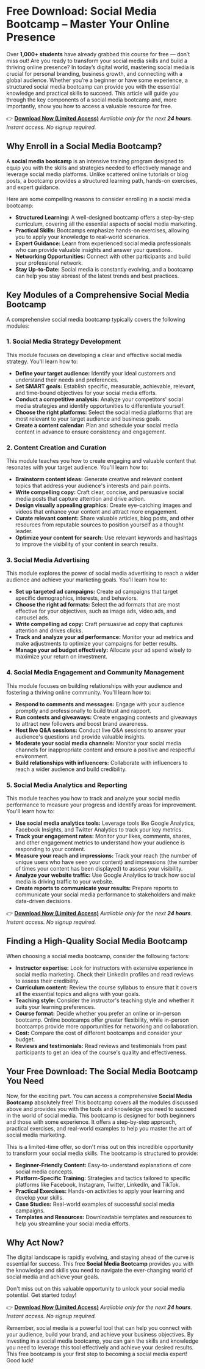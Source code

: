 # Free Download: Social Media Bootcamp – Master Your Online Presence

Over **1,000+ students** have already grabbed this course for free — don’t miss out!
Are you ready to transform your social media skills and build a thriving online presence? In today’s digital world, mastering social media is crucial for personal branding, business growth, and connecting with a global audience. Whether you’re a beginner or have some experience, a structured social media bootcamp can provide you with the essential knowledge and practical skills to succeed. This article will guide you through the key components of a social media bootcamp and, more importantly, show you how to access a valuable resource for free.

👉 [**Download Now (Limited Access)**](https://udemywork.com/social-media-bootcamp)
_Available only for the next **24 hours**. Instant access. No signup required._

## Why Enroll in a Social Media Bootcamp?

A **social media bootcamp** is an intensive training program designed to equip you with the skills and strategies needed to effectively manage and leverage social media platforms. Unlike scattered online tutorials or blog posts, a bootcamp provides a structured learning path, hands-on exercises, and expert guidance.

Here are some compelling reasons to consider enrolling in a social media bootcamp:

*   **Structured Learning:** A well-designed bootcamp offers a step-by-step curriculum, covering all the essential aspects of social media marketing.
*   **Practical Skills:** Bootcamps emphasize hands-on exercises, allowing you to apply your knowledge to real-world scenarios.
*   **Expert Guidance:** Learn from experienced social media professionals who can provide valuable insights and answer your questions.
*   **Networking Opportunities:** Connect with other participants and build your professional network.
*   **Stay Up-to-Date:** Social media is constantly evolving, and a bootcamp can help you stay abreast of the latest trends and best practices.

## Key Modules of a Comprehensive Social Media Bootcamp

A comprehensive social media bootcamp typically covers the following modules:

### 1. Social Media Strategy Development

This module focuses on developing a clear and effective social media strategy. You'll learn how to:

*   **Define your target audience:** Identify your ideal customers and understand their needs and preferences.
*   **Set SMART goals:** Establish specific, measurable, achievable, relevant, and time-bound objectives for your social media efforts.
*   **Conduct a competitive analysis:** Analyze your competitors' social media strategies and identify opportunities to differentiate yourself.
*   **Choose the right platforms:** Select the social media platforms that are most relevant to your target audience and business goals.
*   **Create a content calendar:** Plan and schedule your social media content in advance to ensure consistency and engagement.

### 2. Content Creation and Curation

This module teaches you how to create engaging and valuable content that resonates with your target audience. You'll learn how to:

*   **Brainstorm content ideas:** Generate creative and relevant content topics that address your audience's interests and pain points.
*   **Write compelling copy:** Craft clear, concise, and persuasive social media posts that capture attention and drive action.
*   **Design visually appealing graphics:** Create eye-catching images and videos that enhance your content and attract more engagement.
*   **Curate relevant content:** Share valuable articles, blog posts, and other resources from reputable sources to position yourself as a thought leader.
*   **Optimize your content for search:** Use relevant keywords and hashtags to improve the visibility of your content in search results.

### 3. Social Media Advertising

This module explores the power of social media advertising to reach a wider audience and achieve your marketing goals. You'll learn how to:

*   **Set up targeted ad campaigns:** Create ad campaigns that target specific demographics, interests, and behaviors.
*   **Choose the right ad formats:** Select the ad formats that are most effective for your objectives, such as image ads, video ads, and carousel ads.
*   **Write compelling ad copy:** Craft persuasive ad copy that captures attention and drives clicks.
*   **Track and analyze your ad performance:** Monitor your ad metrics and make adjustments to optimize your campaigns for better results.
*   **Manage your ad budget effectively:** Allocate your ad spend wisely to maximize your return on investment.

### 4. Social Media Engagement and Community Management

This module focuses on building relationships with your audience and fostering a thriving online community. You'll learn how to:

*   **Respond to comments and messages:** Engage with your audience promptly and professionally to build trust and rapport.
*   **Run contests and giveaways:** Create engaging contests and giveaways to attract new followers and boost brand awareness.
*   **Host live Q&A sessions:** Conduct live Q&A sessions to answer your audience's questions and provide valuable insights.
*   **Moderate your social media channels:** Monitor your social media channels for inappropriate content and ensure a positive and respectful environment.
*   **Build relationships with influencers:** Collaborate with influencers to reach a wider audience and build credibility.

### 5. Social Media Analytics and Reporting

This module teaches you how to track and analyze your social media performance to measure your progress and identify areas for improvement. You'll learn how to:

*   **Use social media analytics tools:** Leverage tools like Google Analytics, Facebook Insights, and Twitter Analytics to track your key metrics.
*   **Track your engagement rates:** Monitor your likes, comments, shares, and other engagement metrics to understand how your audience is responding to your content.
*   **Measure your reach and impressions:** Track your reach (the number of unique users who have seen your content) and impressions (the number of times your content has been displayed) to assess your visibility.
*   **Analyze your website traffic:** Use Google Analytics to track how social media is driving traffic to your website.
*   **Create reports to communicate your results:** Prepare reports to communicate your social media performance to stakeholders and make data-driven decisions.

👉 [**Download Now (Limited Access)**](https://udemywork.com/social-media-bootcamp)
_Available only for the next **24 hours**. Instant access. No signup required._

## Finding a High-Quality Social Media Bootcamp

When choosing a social media bootcamp, consider the following factors:

*   **Instructor expertise:** Look for instructors with extensive experience in social media marketing. Check their LinkedIn profiles and read reviews to assess their credibility.
*   **Curriculum content:** Review the course syllabus to ensure that it covers all the essential topics and aligns with your goals.
*   **Teaching style:** Consider the instructor's teaching style and whether it suits your learning preferences.
*   **Course format:** Decide whether you prefer an online or in-person bootcamp. Online bootcamps offer greater flexibility, while in-person bootcamps provide more opportunities for networking and collaboration.
*   **Cost:** Compare the cost of different bootcamps and consider your budget.
*   **Reviews and testimonials:** Read reviews and testimonials from past participants to get an idea of the course's quality and effectiveness.

## Your Free Download: The Social Media Bootcamp You Need

Now, for the exciting part. You can access a comprehensive **Social Media Bootcamp** absolutely free! This bootcamp covers all the modules discussed above and provides you with the tools and knowledge you need to succeed in the world of social media. This bootcamp is designed for both beginners and those with some experience. It offers a step-by-step approach, practical exercises, and real-world examples to help you master the art of social media marketing.

This is a limited-time offer, so don't miss out on this incredible opportunity to transform your social media skills. The bootcamp is structured to provide:

*   **Beginner-Friendly Content:** Easy-to-understand explanations of core social media concepts.
*   **Platform-Specific Training:** Strategies and tactics tailored to specific platforms like Facebook, Instagram, Twitter, LinkedIn, and TikTok.
*   **Practical Exercises:** Hands-on activities to apply your learning and develop your skills.
*   **Case Studies:** Real-world examples of successful social media campaigns.
*   **Templates and Resources:** Downloadable templates and resources to help you streamline your social media efforts.

## Why Act Now?

The digital landscape is rapidly evolving, and staying ahead of the curve is essential for success. This free **Social Media Bootcamp** provides you with the knowledge and skills you need to navigate the ever-changing world of social media and achieve your goals.

Don't miss out on this valuable opportunity to unlock your social media potential. Get started today!

👉 [**Download Now (Limited Access)**](https://udemywork.com/social-media-bootcamp)
_Available only for the next **24 hours**. Instant access. No signup required._

Remember, social media is a powerful tool that can help you connect with your audience, build your brand, and achieve your business objectives. By investing in a social media bootcamp, you can gain the skills and knowledge you need to leverage this tool effectively and achieve your desired results. This free bootcamp is your first step to becoming a social media expert! Good luck!
